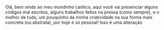 Olá, bem vindo ao meu mundinho caótico, aqui você vai presenciar alguns códigos mal escritos,
alguns trabalhos feitos na pressa (como sempre), e o melhor de tudo, um pouquinho da minha criatividade
na sua forma mais concreta (ou abstrata), por hoje é só pessoal!
Isso é uma alteração
